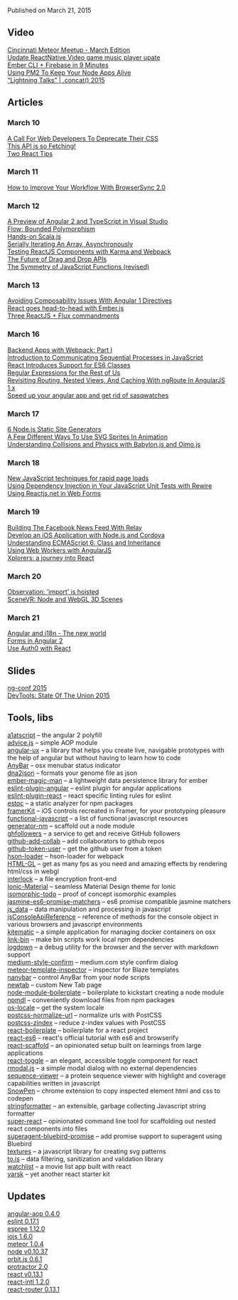 Published on March 21, 2015

Video
-----

[Cincinnati Meteor Meetup - March Edition](https://www.youtube.com/watch?v=cYrTLZ4kcsU)  
[Update ReactNative Video game music player upate](https://www.youtube.com/watch?v=WUd84Qw1VjY)  
[Ember CLI + Firebase in 9 Minutes](https://www.youtube.com/watch?v=Cs3Fdup7aUo)  
[Using PM2 To Keep Your Node Apps Alive](https://egghead.io/lessons/node-js-using-pm2-to-keep-your-node-apps-alive)  
[“Lightning Talks” | .concat() 2015](https://www.youtube.com/watch?v=bx1bVJZueFw)

Articles
--------

### March 10 ###
[A Call For Web Developers To Deprecate Their CSS](https://medium.com/cool-code-pal/a-call-for-web-developers-to-deprecate-their-css-1f6430781393)  
[This API is so Fetching!](https://hacks.mozilla.org/2015/03/this-api-is-so-fetching/)  
[Two React Tips](https://medium.com/@dan_abramov/two-weird-tricks-that-fix-react-7cf9bbdef375)

### March 11 ###
[How to Improve Your Workflow With BrowserSync 2.0](http://www.sitepoint.com/improve-workflow-browsersync-2-0/)

### March 12 ###
[A Preview of Angular 2 and TypeScript in Visual Studio](http://blogs.msdn.com/b/visualstudio/archive/2015/03/12/a-preview-of-angular-2-and-typescript-in-visual-studio.aspx)  
[Flow: Bounded Polymorphism](http://flowtype.org/blog/2015/03/12/Bounded-Polymorphism.html)  
[Hands-on Scala.js](http://lihaoyi.github.io/hands-on-scala-js/)  
[Serially Iterating An Array, Asynchronously](http://derickbailey.com/2015/03/12/serially-iterating-an-array-asynchronously/)  
[Testing ReactJS Components with Karma and Webpack](https://www.codementor.io/reactjs/tutorial/test-reactjs-components-karma-webpack)  
[The Future of Drag and Drop APIs](https://medium.com/@dan_abramov/the-future-of-drag-and-drop-apis-249dfea7a15f)  
[The Symmetry of JavaScript Functions (revised)](http://raganwald.com/2015/03/12/symmetry.html)

### March 13 ###
[Avoiding Composability Issues With Angular 1 Directives](http://jaysoo.ca/2015/03/13/avoiding-composability-issues-with-angular-1-directives/)  
[React goes head-to-head with Ember.js](http://www.creativebloq.com/web-design/react-goes-head-head-emberjs-31514361)  
[Three ReactJS + Flux commandments](http://kriswallsmith.net/post/113538449364/three-reactjs-flux-commandments)

### March 16 ###
[Backend Apps with Webpack: Part I](http://jlongster.com/Backend-Apps-with-Webpack--Part-I)  
[Introduction to Communicating Sequential Processes in JavaScript](http://dialelo.github.io/introduction-to-communicating-sequential-processes-in-javascript.html)  
[React Introduces Support for ES6 Classes](http://www.infoq.com/news/2015/03/react-es6-classes)  
[Regular Expressions for the Rest of Us](http://davidwalsh.name/regular-expressions-rest)  
[Revisiting Routing, Nested Views, And Caching With ngRoute In AngularJS 1.x](http://www.bennadel.com/blog/2801-revisiting-routing-nested-views-and-caching-with-ngroute-in-angularjs-1-x.htm)  
[Speed up your angular app and get rid of sasqwatches](https://www.airpair.com/angularjs/tips-n-tricks/speed-up-your-angular-apps-and-rid-sasqwatches)

### March 17 ###
[6 Node.js Static Site Generators](http://www.sitepoint.com/6-nodejs-static-site-generators/)  
[A Few Different Ways To Use SVG Sprites In Animation](http://www.smashingmagazine.com/2015/03/17/different-ways-to-use-svg-sprites-in-animation/)  
[Understanding Collisions and Physics with Babylon.js and Oimo.js](http://www.sitepoint.com/understanding-collisions-physics-babylon-js-oimo-js/)

### March 18 ###
[New JavaScript techniques for rapid page loads](http://blog.chromium.org/2015/03/new-javascript-techniques-for-rapid.html)    
[Using Dependency Injection in Your JavaScript Unit Tests with Rewire](https://strongloop.com/strongblog/javascript-unit-testing-using-dependency-injection/)  
[Using Reactjs.net in Web Forms](http://xabikos.com/server%20side%20templating/web%20development/2015/03/18/using-reactjs.net-in-web-forms.html)

### March 19 ###
[Building The Facebook News Feed With Relay](http://facebook.github.io/react/blog/2015/03/19/building-the-facebook-news-feed-with-relay.html)  
[Develop an iOS Application with Node.js and Cordova](http://modernweb.com/2015/03/19/develop-an-ios-application-with-node-js-and-cordova/)  
[Understanding ECMAScript 6: Class and Inheritance](http://www.sitepoint.com/understanding-ecmascript-6-class-inheritance/)  
[Using Web Workers with AngularJS](https://andywalpole.me/#!/blog/142677/using-web-workers-angularjs)  
[Xplorers: a journey into React](http://x-team.com/2015/03/xplorers-journey-react/)

### March 20 ###
[Observation: ’import’ is hoisted](http://es-discourse.com/t/observation-import-is-hoisted/126)  
[SceneVR: Node and WebGL 3D Scenes](http://dailyjs.com/2015/03/20/scenevr/)

### March 21 ###
[Angular and i18n - The new world](http://blog.thoughtram.io/angular/2015/03/21/angular-and-i18n-the-new-world.html)  
[Forms in Angular 2](http://angularjs.blogspot.ru/2015/03/forms-in-angular-2.html)  
[Use Auth0 with React](https://auth0.com/docs/client-platforms/react)

Slides
------

[ng-conf 2015](https://docs.google.com/spreadsheets/d/1YrQgqOnpIrcUIT9Qa5-C1VBVnvQFTWUwCBD28WE-d7c/edit#gid=0)  
[DevTools: State Of The Union 2015](https://speakerdeck.com/addyosmani/devtools-state-of-the-union-2015)

Tools, libs
-----------

[a1atscript](https://github.com/hannahhoward/a1atscript) – the angular 2 polyfill  
[advice.js](https://github.com/dwango-js/advice.js) – simple AOP module  
[angular-ux](https://github.com/mgonto/angular-ux) – a library that helps you create live, navigable prototypes with the help of angular but without having to learn how to code  
[AnyBar](https://github.com/tonsky/AnyBar) – osx menubar status indicator  
[dna2json](https://github.com/genomejs/dna2json) – formats your genome file as json  
[ember-magic-man](https://github.com/jacobthemyth/ember-magic-man) – a lightweight data persistence library for ember  
[eslint-plugin-angular](https://github.com/Gillespie59/eslint-plugin-angular) – eslint plugin for angular applications  
[eslint-plugin-react](https://github.com/yannickcr/eslint-plugin-react) – react specific linting rules for eslint  
[estoc](https://github.com/chrisdickinson/estoc) – a static analyzer for npm packages  
[framerKit](https://github.com/raphdamico/framerKit) – iOS controls recreated in Framer, for your prototyping pleasure  
[functional-javascript](https://github.com/jkup/functional-javascript) – a list of functional javascript resources  
[generator-nm](https://github.com/sindresorhus/generator-nm) – scaffold out a node module  
[ghfollowers](https://github.com/simplyianm/ghfollowers) – a service to get and receive GitHub followers  
[github-add-collab](https://github.com/kevva/github-add-collab) – add collaborators to github repos  
[github-token-user](https://github.com/kevva/github-token-user) – get the github user from a token  
[hson-loader](https://github.com/kentcdodds/hson-loader) – hson-loader for webpack  
[HTML-GL](https://github.com/PixelsCommander/HTML-GL) – get as many fps as you need and amazing effects by rendering html/css in webgl  
[interlock](https://github.com/inversepath/interlock) – a file encryption front-end  
[Ionic-Material](https://github.com/zachsoft/Ionic-Material) – seamless Material Design theme for Ionic  
[isomorphic-todo](https://github.com/matsilva/isomorphic-todo) – proof of concept isomorphic examples  
[jasmine-es6-promise-matchers](https://github.com/bvaughn/jasmine-es6-promise-matchers) – es6 promise compatible jasmine matchers  
[js_data](https://github.com/vlandham/js_data) – data manipulation and processing in javascript  
[jsConsoleApiReference](https://github.com/spmbt/jsConsoleApiReference) – reference of methods for the console object in various browsers and javascript environments  
[kitematic](https://github.com/kitematic/kitematic) – a simple application for managing docker containers on osx  
[link-bin](https://github.com/mafintosh/link-bin) – make bin scripts work local npm dependencies  
[logdown](https://github.com/caiogondim/logdown) – a debug utility for the browser and the server with markdown support  
[medium-style-confirm](https://github.com/brijeshb42/medium-style-confirm) – medium.com style confirm dialog  
[meteor-template-inspector](https://github.com/gwendall/meteor-template-inspector) – inspector for Blaze templates  
[nanybar](https://github.com/rumpl/nanybar) – control AnyBar from your node scripts  
[newtab](https://github.com/jakke-korpelainen/newtab) – custom New Tab page  
[node-module-boilerplate](https://github.com/sindresorhus/node-module-boilerplate) – boilerplate to kickstart creating a node module  
[npmdl](https://github.com/hughsk/npmdl) – conveniently download files from npm packages  
[os-locale](https://github.com/sindresorhus/os-locale) – get the system locale  
[postcss-normalize-url](https://github.com/ben-eb/postcss-normalize-url) – normalize urls with PostCSS  
[postcss-zindex](https://github.com/ben-eb/postcss-zindex) – reduce z-index values with PostCSS  
[react-boilerplate](https://github.com/bloodyowl/react-boilerplate) – boilerplate for a react project  
[react-es6](https://github.com/klaemo/react-es6) – react's official tutorial with es6 and browserify  
[react-scaffold](https://github.com/daftdevelopers/react-scaffold) – an opinionated setup built on learnings from large applications  
[react-toggle](https://github.com/instructure-react/react-toggle) – an elegant, accessible toggle component for react  
[rmodal.js](https://github.com/zewish/rmodal.js) – a simple modal dialog with no external dependencies  
[sequence-viewer](https://github.com/calipho-sib/sequence-viewer) – a protein sequence viewer with highlight and coverage capabilities written in javascript  
[SnowPen](https://github.com/snookca/SnowPen) – chrome extension to copy inspected element html and css to codepen  
[stringformatter](https://github.com/anywhichway/stringformatter) – an extensible, garbage collecting Javascript string formatter  
[super-react](https://github.com/mtomcal/super-react) – opinionated command line tool for scaffolding out nested react components into files  
[superagent-bluebird-promise](https://github.com/KyleAMathews/superagent-bluebird-promise) – add promise support to superagent using Bluebird  
[textures](https://github.com/riccardoscalco/textures) – a javascript library for creating svg patterns  
[to.is](https://github.com/lucastan/to.is) – data filtering, sanitization and validation library  
[watchlist](https://github.com/teamstrobe/watchlist) – a movie list app built with react  
[yarsk](https://github.com/bradleyboy/yarsk) – yet another react starter kit

Updates
-------

[angular-aop 0.4.0](https://github.com/mgechev/angular-aop/#v040)  
[eslint 0.17.1](http://eslint.org/blog/2015/03/eslint-0.17.1-released/)  
[espree 1.12.0](https://github.com/eslint/espree/releases/tag/v1.12.0)  
[iojs 1.6.0](https://github.com/iojs/io.js/blob/v1.x/CHANGELOG.md#2015-03-19-version-160-chrisdickinson)  
[meteor 1.0.4](https://www.meteor.com/blog/2015/03/17/meteor-104-mongo-cordova-template-subscriptions)  
[node v0.10.37](http://blog.nodejs.org/2015/03/14/node-v0-10-37-stable/)  
[orbit.js 0.6.1](https://github.com/orbitjs/orbit.js/releases/tag/v0.6.1)  
[protractor 2.0](https://github.com/angular/protractor/blob/master/CHANGELOG.md#200)  
[react v0.13.1](http://facebook.github.io/react/blog/2015/03/16/react-v0.13.1.html)  
[react-intl 1.2.0](https://github.com/yahoo/react-intl/)  
[react-router 0.13.1](https://github.com/rackt/react-router/blob/master/CHANGELOG.md#v0131---fri-20-mar-2015-222157-gmt)